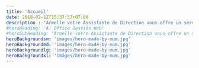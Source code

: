 ```yaml
---
title: 'Accueil'
date: 2018-02-12T15:37:57+07:00
description : "Armelle votre Assistante de Direction vous offre un service personnalisé, sur site ou à distance."
#heroHeading: 'A. Office Gestion Web'
#heroSubHeading: 'Armelle votre Assistante de Direction vous offre un service personnalisé, sur site ou à distance'
heroBackgroundsm: 'images/hero-made-by-mum.jpg'
heroBackgroundmd: 'images/hero-made-by-mum.jpg'
heroBackgroundlg: 'images/hero-made-by-mum.jpg'
heroBackgroundxl: 'images/hero-made-by-mum.jpg'
---
```

